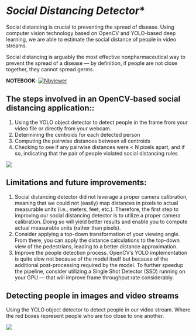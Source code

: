 # *Social Distancing Detector**  

Social distancing is crucial to preventing the spread of disease. Using computer vision technology based on OpenCV and YOLO-based deep learning, we are able to estimate the social distance of people in video streams.

Social distancing is arguably the most effective nonpharmaceutical way to prevent the spread of a disease — by definition, if people are not close together, they cannot spread germs.

**NOTEBOOK**:  [![Nbviewer](https://github.com/jupyter/design/blob/master/logos/Badges/nbviewer_badge.svg)](https://nbviewer.jupyter.org/github/shejz/social-distancing-detector/blob/main/Social_Distancing_Detector.ipynb)

## **The steps involved in an OpenCV-based social distancing application:**:
1. Using the YOLO object detector to detect people in the frame from your video file or directly from your webcam.
2. Determining the centroids for each detected person
3. Computing the pairwise distances between all centroids
4. Checking to see if any pairwise distances were < N pixels apart, and if so, indicating that the pair of people violated social distancing rules

![](https://i.postimg.cc/j2jJkKpJ/steps.jpg)

## **Limitations and future improvements:**

1. Social distancing detector did not leverage a proper camera calibration, meaning that we could not (easily) map distances in pixels to actual measurable units (i.e., meters, feet, etc.). Therefore, the first step to improving our social distancing detector is to utilize a proper camera calibration. Doing so will yield better results and enable you to compute actual measurable units (rather than pixels).
2. Consider applying a top-down transformation of your viewing angle. From there, you can apply the distance calculations to the top-down view of the pedestrians, leading to a better distance approximation.
3. Improve the people detection process. OpenCV’s YOLO implementation is quite slow not because of the model itself but because of the additional post-processing required by the model. To further speedup the pipeline, consider utilizing a Single Shot Detector (SSD) running on your GPU — that will improve frame throughput rate considerably.

## **Detecting people in images and video streams**

Using the YOLO object detector to detect people in our video stream. Where the red boxes represent people who are too close to one another.

![](https://i.postimg.cc/Px68NKVs/sc.jpg)
